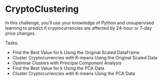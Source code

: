 # CryptoClustering

In this challenge, you’ll use your knowledge of Python and unsupervised learning to predict if cryptocurrencies are affected by 24-hour or 7-day price changes.

Tasks:

- Find the Best Value for k Using the Original Scaled DataFrame
- Cluster Cryptocurrencies with K-means Using the Original Scaled Data
- Optimise Clusters with Principal Component Analysis
- Find the Best Value for k Using the PCA Data
- Cluster Cryptocurrencies with K-means Using the PCA Data
